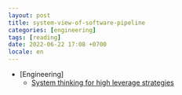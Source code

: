 ```yaml
---
layout: post
title: system-view-of-software-pipeline
categories: [engineering]
tags: [reading]
date: 2022-06-22 17:08 +0700
locale: en
---
```

- [Engineering]
  + [System thinking for high leverage strategies](https://abdulapopoola.com/2022/05/16/systemic-view-of-software-pipeline/)
